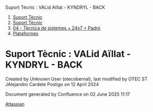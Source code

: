 Suport Tècnic : VALid Aïllat - KYNDRYL - BACK  

1.  [Suport Tècnic](index.html)
2.  [Suport Tècnic](13893782.html)
3.  [04 - Tècnica de sistemes + 24x7 + Padró](26313202.html)
4.  [Plataformes](Plataformes_41520520.html)

Suport Tècnic : VALid Aïllat - KYNDRYL - BACK
=============================================

Created by Unknown User (otecobernal), last modified by OTEC ST JAlejandro Cardete Postigo on 12 April 2024

Document generated by Confluence on 02 June 2025 11:17

[Atlassian](http://www.atlassian.com/)